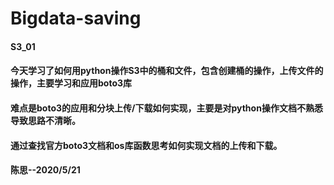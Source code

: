 # Bigdata-saving
#### S3_01
#### 今天学习了如何用python操作S3中的桶和文件，包含创建桶的操作，上传文件的操作，主要学习和应用boto3库
#### 难点是boto3的应用和分块上传/下载如何实现，主要是对python操作文档不熟悉导致思路不清晰。
#### 通过查找官方boto3文档和os库函数思考如何实现文档的上传和下载。
#### 陈思--2020/5/21
